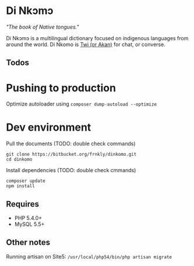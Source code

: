 Di Nkɔmɔ
======
*"The book of Native tongues."*  
  
Di Nkɔmɔ is a multilingual dictionary focused on indigenous languages from around the world. Di Nkomo is [Twi (or Akan)](http://en.wikipedia.org/wiki/Akan_language) for chat, or converse.

Todos
---

Pushing to production
===
Optimize autoloader using `composer dump-autoload --optimize`

Dev environment
===
Pull the documents (TODO: double check commands)

    git clone https://bitbucket.org/frnkly/dinkomo.git
    cd dinkomo

Install dependencies (TODO: double check cmmands)

    composer update
    npm install

Requires
---
- PHP 5.4.0+
- MySQL 5.5+

Other notes
---
Running artisan on Site5: `/usr/local/php54/bin/php artisan migrate`
